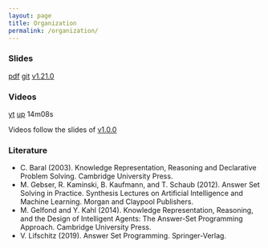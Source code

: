 ```yaml
---
layout: page
title: Organization
permalink: /organization/
---
```


### Slides

  [pdf](https://github.com/potassco-asp-course/course/releases/download/v1.21.0/organization.pdf)
  [git](https://github.com/potassco-asp-course/organization)
  [v1.21.0](https://github.com/potassco-asp-course/course/releases/tag/v1.21.0)

### Videos

  [yt](https://youtu.be/fUClBdNpyuA)
  [up](https://mediaup.uni-potsdam.de/Play/22965)
  14m08s

  Videos follow the slides of [v1.0.0](https://github.com/potassco-asp-course/course/releases/download/v1.0.0/organization.pdf)

### Literature

  * C. Baral (2003).
    Knowledge Representation, Reasoning and Declarative Problem Solving.
	Cambridge University Press.
  * M. Gebser, R. Kaminski, B. Kaufmann, and T. Schaub (2012).
	Answer Set Solving in Practice.
	Synthesis Lectures on Artificial Intelligence and Machine Learning. Morgan and Claypool Publishers.
  * M. Gelfond and Y. Kahl (2014).
	Knowledge Representation, Reasoning, and the Design of Intelligent Agents: The Answer-Set Programming Approach.
	Cambridge University Press.
  * V. Lifschitz (2019).
	Answer Set Programming.
	Springer-Verlag.
